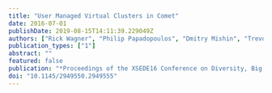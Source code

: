 ```yaml
---
title: "User Managed Virtual Clusters in Comet"
date: 2016-07-01
publishDate: 2019-08-15T14:11:39.229049Z
authors: ["Rick Wagner", "Philip Papadopoulos", "Dmitry Mishin", "Trevor Cooper", "Mahidhar Tatineti", "Gregor von Laszewski", "Fugang Wang", "Geoffrey C. Fox"]
publication_types: ["1"]
abstract: ""
featured: false
publication: "*Proceedings of the XSEDE16 Conference on Diversity, Big Data, and Science at Scale*"
doi: "10.1145/2949550.2949555"
---
```


